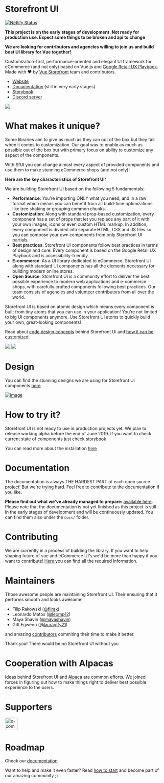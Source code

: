 # Storefront UI

[![Netlify Status](https://api.netlify.com/api/v1/badges/8371333f-ef98-4d04-bcc4-9f4771d11430/deploy-status)](https://app.netlify.com/sites/storefrontui-storybook/deploys)

**This project is on the early stages of development. Not ready for production use. Expect some things to be broken and api to change**

**We are looking for contributors and agencies willing to join us and build best UI library for Vue together!**

Customization-first, performance-oriented and elegant UI framework for eCommerce (and not only) based on Vue.js and [Google Retail UX Playbook](https://services.google.com/fh/files/events/pdf_retail_ux_playbook.pdf). Made with ❤️ by [Vue Storefront](https://github.com/DivanteLtd/vue-storefront) team and contributors.

- [Website](http://storefrontui.io/)
- [Documentation](http://docs.storefrontui.io/) (still in very early stages)
- [Storybook](http://storybook.storefrontui.io/)
- [Discord server](https://discord.gg/GS8hqFS)


![](https://i.ibb.co/7ScVptN/123.png)

# What makes it unique?

Some libraries aim to give as much as they can out of the box but they faill when it comes to customization. Our goal was to enable as much as possible out of the box but with primary focus on ability to customize any aspect of the components.

With SfUI you can change almost every aspect of provided components and use them to make stunning eCommerce shops (and not only)!


**Here are the key characteristics of Storefront UI:**

We are building Storefront UI based on the following 5 fundamentals:

- **Performance**: You’re importing ONLY what you need, and in a raw format which means you can benefit from all build-time optimizations like tree shaking or grouping common chunks.
- **Customization**: Along with standard prop-based customization, every component has a set of props that let you replace any part of it with your own images, icons or even custom HTML markup. In addition, every component is divided into separate HTML, CSS and JS files so you can compose your own components from only Storefront UI partials.
- **Best practices**: Storefront UI components follow best practices in terms of design and core. Every component is based on the Google Retail UX Playbook and is accessibility-friendly.
- **E-commerce**: As a UI library dedicated to eCommerce, Storefront UI along with standard UI components has all the elements necessary for building modern online stores.
- **Open Source**: Storefront UI is a community effort to deliver the best possible experience to modern web applications and e-commerce shops, with carefully crafted components following best practices. Our team consists of agencies and volunteer contributors from all over the world.

Storefront UI is based on atomic design which means every component is built from tiny atoms that you can use in your application! You’re not limited to big UI components anymore. Use Storefront UI atoms to quickly build your own, great-looking components!


Read about [code design concepts](https://github.com/DivanteLtd/storefront-ui/blob/master/CONTRIBUTING.md) behind Storefront UI and [how it can be customized](./docs/customization.md).

![](https://i.ibb.co/7SKbz5K/123457.png)
![](https://i.ibb.co/VHTcyrw/1234.png)

# Design

You can find the stunning designs we are using for Storefront UI components [here](https://www.figma.com/file/hrwE3VsMBHgdJoS86rVr4W/Desktop-%26-Mobile-Vue-Storefront?node-id=99%3A0)

[![image](https://user-images.githubusercontent.com/15185752/58185795-06b51900-7cb4-11e9-883f-2571cace575c.png)
](https://www.youtube.com/watch?v=8FO6tm9rEdo&feature=youtu.be)


# How to try it?

Storefront UI is not ready to use in production projects yet. We plan to release working alpha before the end of June 2019.
If you want to check current state of components just check [storybook](https://storybook.storefrontui.io/)

You can read more about the installation [here](https://docs.storefrontui.io/introduction.html#how-to-test-storefrontui)


# Documentation

The documentation is always THE HARDEST PART of each open source project! But we're trying hard. Feel free to contribute to the documentation if you like.

**Please find out what we've already managed to prepare:** [available here](https://docs.storefrontui.io/). Please note that the documentation is not yet finished as this project is still in the early stages of development and will be continuously updated. You can find them also under the `docs/` folder.


# Contributing

We are currently in a process of building the library. If you want to help shaping future of vue and eCommerce UI's we'd be more than happy if you want to contribute! [Here](https://github.com/DivanteLtd/storefront-ui/blob/master/CONTRIBUTING.md) you can find all the required information.

# Maintainers

Those awesome people are maintaining Storefront UI. Their ensuring that it performs smooth and looks awesome!

- Filip Rakowski ([@filrak](https://github.com/filrak))
- Leonardo Matos ([@leomp12](https://github.com/leomp12))
- Maya Shavin ([@mayashavin](https://github.com/mayashavin))
- Gift Egwenu ([@lauragify21](https://github.com/lauragift21))

and amazing [contributors](https://github.com/DivanteLtd/storefront-ui/graphs/contributors) commiting their time to make it better.

Thank you! There would be no Storefront UI without you

# Cooperation with Alpacas

Ideas behind Storefront UI and [Alpaca](https://github.com/SnowdogApps/alpaca-storybook) are common efforts. We joined forces in figuring out how to make things right to deliver best possible experience to the users.

# Supporters
<a href="https://developers.e-com.plus/"><img src="https://developers.e-com.plus/src/assets/img/logo-dark.png" alt="e-com club" height="40px"></a>

# Roadmap

Check our [documentation](https://docs.storefrontui.io/introduction.html)

Want to help and make it even faster? Read [how to start](https://github.com/DivanteLtd/storefront-ui/blob/master/CONTRIBUTING.md) and become part of our amazing community ;)

